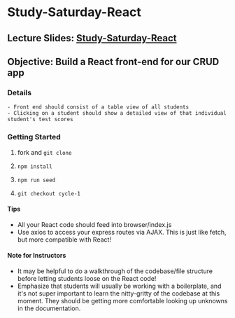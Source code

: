 # Study-Saturday-React

## Lecture Slides: [Study-Saturday-React](https://docs.google.com/presentation/d/1gYUcgO7BPUFEOJKL40jJFhfoYpynmTm7mxbSWlJTlXk/edit?usp=sharing)

## Objective: Build a React front-end for our CRUD app

### Details
	- Front end should consist of a table view of all students
	- Clicking on a student should show a detailed view of that individual student's test scores


### Getting Started
1) fork and `git clone`

2) `npm install`

3) `npm run seed`

4) `git checkout cycle-1`



#### Tips
- All your React code should feed into browser/index.js
- Use axios to access your express routes via AJAX. This is just like fetch, but more compatible with React!

#### Note for Instructors
- It may be helpful to do a walkthrough of the codebase/file structure before letting students loose on the React code!
- Emphasize that students will usually be working with a boilerplate, and it's not super important to learn the nitty-gritty of the codebase at this moment. They should be getting more comfortable looking up unknowns in the documentation.

